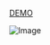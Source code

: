 [DEMO](https://emoji-ochre.vercel.app/)




![Image](https://github.com/user-attachments/assets/fb52a741-d519-41b8-88bc-fb9b574759c0)
